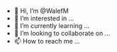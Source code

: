 - 👋 Hi, I’m @WalefM
- 👀 I’m interested in ...
- 🌱 I’m currently learning ...
- 💞️ I’m looking to collaborate on ...
- 📫 How to reach me ...

<!---
WalefM/WalefM is a ✨ special ✨ repository because its `README.md` (this file) appears on your GitHub profile.
You can click the Preview link to take a look at your changes.
--->
